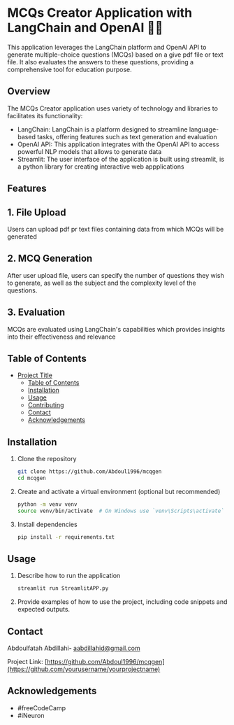 # MCQs Creator Application with LangChain and OpenAI 🦜️🔗

This application leverages the LangChain platform and OpenAI API to generate multiple-choice questions (MCQs) based on a give pdf file or text file. It also evaluates the answers to these questions, providing a comprehensive tool for education purpose. 
## Overview 
The MCQs Creator application uses variety of technology and libraries to facilitates its functionality:
- LangChain: LangChain is a platform designed to streamline language-based tasks, offering features such as text generation and evaluation 
- OpenAI API: This application integrates with the OpenAI API to access powerful NLP models that allows to generate data 
- Streamlit: The user interface of the application is built using streamlit, is a python library for creating interactive web appplications 

## Features 
## 1. File Upload 
Users can upload pdf pr text files containing data from which MCQs will be generated 
## 2. MCQ Generation 
After user upload file, users can specify the number of questions they wish to generate, as well as the subject and the complexity level of the questions. 
## 3. Evaluation 
MCQs are evaluated using LangChain's capabilities which provides insights into their effectiveness and relevance 

## Table of Contents

- [Project Title](#project-title)
  - [Table of Contents](#table-of-contents)
  - [Installation](#installation)
  - [Usage](#usage)
  - [Contributing](#contributing)
  - [Contact](#contact)
  - [Acknowledgements](#Acknowledgements)

## Installation

1. Clone the repository
    ```bash
    git clone https://github.com/Abdoul1996/mcqgen
    cd mcqgen
    ```

2. Create and activate a virtual environment (optional but recommended)
    ```bash
    python -m venv venv
    source venv/bin/activate  # On Windows use `venv\Scripts\activate`
    ```

3. Install dependencies
    ```bash
    pip install -r requirements.txt
    ```

## Usage

1. Describe how to run the application
    ```bash
    streamlit run StreamlitAPP.py 
    ```

2. Provide examples of how to use the project, including code snippets and expected outputs.




## Contact

Abdoulfatah Abdillahi- [aabdillahid@gmail.com](mailto:your.email@example.com)

Project Link: [https://github.com/Abdoul1996/mcqgen](https://github.com/yourusername/yourprojectname)

## Acknowledgements

- #freeCodeCamp 
- #iNeuron
```

